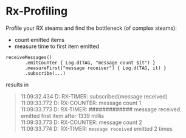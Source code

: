# Rx-Profiling

Profile your RX steams and find the bottleneck (of complex steams):
 - count emitted items
 - measure time to first item emitted
 
 ```
 receiveMessages()
        .emitCounter { Log.d(TAG, "message count $it") }
        .measureFirst("message receiver") { Log.d(TAG, it) }
        .subscribe(...)
```

results in
>11:09:32.434 D: RX-TIMER: subscribed(message received)  
>11:09:33.772 D: RX-COUNTER: message count 1  
>11:09:33.773 D: RX-TIMER: ############# message received emitted first item after 1339 millis  
>11:09:33.773 D: RX-COUNTER: message count 2  
>11:09:33.774 D: RX-TIMER: `message received` emitted 2 times  
